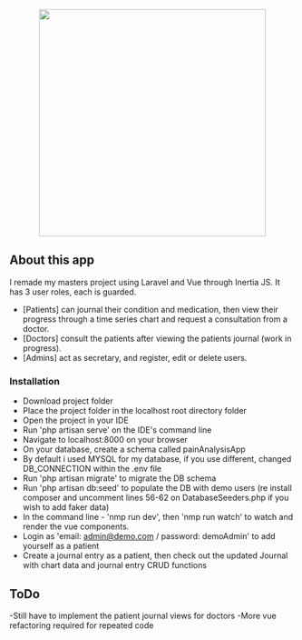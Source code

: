 <p align="center"><a href="https://laravel.com" target="_blank"><img src="https://raw.githubusercontent.com/laravel/art/master/logo-lockup/5%20SVG/2%20CMYK/1%20Full%20Color/laravel-logolockup-cmyk-red.svg" width="400"></a></p>

## About this app

I remade my masters project using Laravel and Vue through Inertia JS. It has 3 user roles, each is guarded.

-   [Patients] can journal their condition and medication, then view their progress through a time series chart and request a consultation from a doctor.
-   [Doctors] consult the patients after viewing the patients journal (work in progress).
-   [Admins] act as secretary, and register, edit or delete users.

### Installation

-   Download project folder
-   Place the project folder in the localhost root directory folder
-   Open the project in your IDE
-   Run 'php artisan serve' on the IDE's command line
-   Navigate to localhost:8000 on your browser
-   On your database, create a schema called painAnalysisApp
-   By default i used MYSQL for my database, if you use different, changed DB_CONNECTION within the .env file
-   Run 'php artisan migrate' to migrate the DB schema
-   Run 'php artisan db:seed' to populate the DB with demo users (re install composer and uncomment lines 56-62 on DatabaseSeeders.php if you wish to add faker data)
-   In the command line - 'nmp run dev', then 'nmp run watch' to watch and render the vue components.
-   Login as 'email: admin@demo.com / password: demoAdmin' to add yourself as a patient
-   Create a journal entry as a patient, then check out the updated Journal with chart data and journal entry CRUD functions


## ToDo

-Still have to implement the patient journal views for doctors
-More vue refactoring required for repeated code
